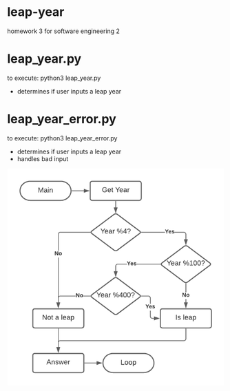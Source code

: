 # leap-year
homework 3 for software engineering 2

# leap_year.py
to execute: python3 leap_year.py
* determines if user inputs a leap year

# leap_year_error.py
to execute: python3 leap_year_error.py
* determines if user inputs a leap year
* handles bad input

![leap year diagram](leap_year_diagram.png)
